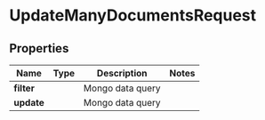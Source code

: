 

# UpdateManyDocumentsRequest


## Properties

| Name | Type | Description | Notes |
|------------ | ------------- | ------------- | -------------|
|**filter** |  | Mongo data query |  |
|**update** |  | Mongo data query |  |



